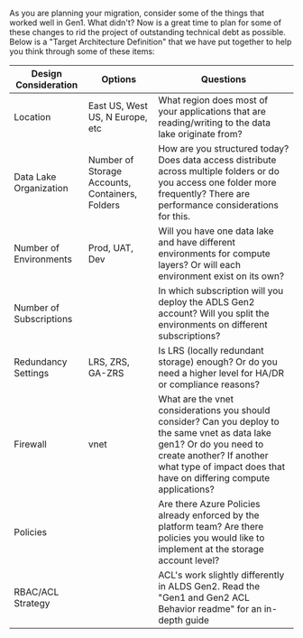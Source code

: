 As you are planning your migration, consider some of the things that worked well in Gen1. What didn't? Now is a great time to plan for some of these changes to rid the project of outstanding technical debt as possible. Below is a "Target Architecture Definition" that we have put together to help you think through some of these items:


|Design Consideration  |Options  |Questions  |
|---------|---------|---------|
|Location     |East US, West US, N Europe, etc         |What region does most of your applications that are reading/writing to the data lake originate from?          |
|Data Lake Organization     |Number of Storage Accounts, Containers, Folders         |  How are you structured today? Does data access distribute across multiple folders or do you access one folder more frequently? There are performance considerations for this.       |
|Number of Environments     | Prod, UAT, Dev        |Will you have one data lake and have different environments for compute layers? Or will each environment exist on its own?         |
|Number of Subscriptions     |         | In which subscription will you deploy the ADLS Gen2 account? Will you split the environments on different subscriptions?        |
|Redundancy Settings     |LRS, ZRS, GA-ZRS         | Is LRS (locally redundant storage) enough? Or do you need a higher level for HA/DR or compliance reasons?         |
|Firewall     | vnet        | What are the vnet considerations you should consider? Can you deploy to the same vnet as data lake gen1? Or do you need to create another? If another what type of impact does that have on differing compute applications?        |
|Policies     |         |Are there Azure Policies already enforced by the platform team? Are there policies you would like to implement at the storage account level?         |
|RBAC/ACL Strategy     |         | ACL's work slightly differently in ALDS Gen2. Read the "Gen1 and Gen2 ACL Behavior readme" for an in-depth guide        |